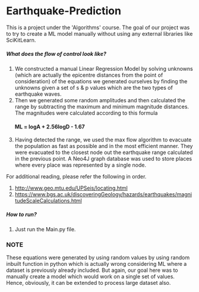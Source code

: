 # Earthquake-Prediction

This is a project under the 'Algorithms' course. 
The goal of our project was to try to create a ML model manually without using any external libraries like SciKitLearn.

##### What does the flow of control look like?

1. We constructed a manual Linear Regression Model by solving unknowns (which are actually the epicentre distances from the point of consideration) of the equations we generated ourselves by finding the unknowns given a set of s & p values which are the two types of earthquake waves.
2. Then we generated some random amplitudes and then calculated the range by subtracting the maximum and minimum magnitude 
distances. The magnitudes were calculated according to this formula

#### &nbsp;&nbsp;&nbsp;&nbsp;&nbsp;&nbsp; ML = logA + 2.56logD - 1.67

3. Having detected the range, we used the max flow algorithm to evacuate the population as fast as possible and in the most
efficient manner. They were evacuated to the closest node out the earthquake range calculated in the previous point. A Neo4J graph
database was used to store places where every place was represented by a single node.


For additional reading, please refer the following in order.

1. http://www.geo.mtu.edu/UPSeis/locating.html
2. https://www.bgs.ac.uk/discoveringGeology/hazards/earthquakes/magnitudeScaleCalculations.html

##### How to run?
1. Just run the Main.py file.


### NOTE
These equations were generated by using random values by using random inbuilt function in python which is actually 
wrong considering ML where a dataset is previously already included. But again, our goal here was to manually create a model which 
would work on a single set of values. Hence, obviously, it can be extended to process large dataset also.
